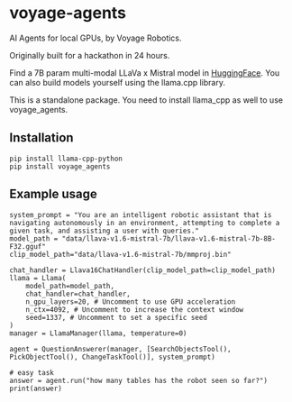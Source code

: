 # voyage-agents
AI Agents for local GPUs, by Voyage Robotics.

Originally built for a hackathon in 24 hours.

Find a 7B param multi-modal LLaVa x Mistral model in [HuggingFace](https://huggingface.co/villekuosmanen/LLaVa-1.6-Mistral-7B-llama.cpp/tree/main). You can also build models yourself using the llama.cpp library.

This is a standalone package. You need to install llama_cpp as well to use voyage_agents.

## Installation

```
pip install llama-cpp-python
pip install voyage_agents
```

## Example usage

```python3
system_prompt = "You are an intelligent robotic assistant that is navigating autonomously in an environment, attempting to complete a given task, and assisting a user with queries."
model_path = "data/llava-v1.6-mistral-7b/llava-v1.6-mistral-7b-8B-F32.gguf"
clip_model_path="data/llava-v1.6-mistral-7b/mmproj.bin"

chat_handler = Llava16ChatHandler(clip_model_path=clip_model_path)
llama = Llama(
    model_path=model_path,
    chat_handler=chat_handler,
    n_gpu_layers=20, # Uncomment to use GPU acceleration
    n_ctx=4092, # Uncomment to increase the context window
    seed=1337, # Uncomment to set a specific seed
)
manager = LlamaManager(llama, temperature=0)

agent = QuestionAnswerer(manager, [SearchObjectsTool(), PickObjectTool(), ChangeTaskTool()], system_prompt)

# easy task
answer = agent.run("how many tables has the robot seen so far?")
print(answer)
```
